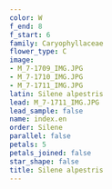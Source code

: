 ```yaml
---
color: W
f_end: 8
f_start: 6
family: Caryophyllaceae
flower_type: C
image:
- M_7-1709_IMG.JPG
- M_7-1710_IMG.JPG
- M_7-1711_IMG.JPG
latin: Silene alpestris
lead: M_7-1711_IMG.JPG
lead_sample: false
name: index.en
order: Silene
parallel: false
petals: 5
petals_joined: false
star_shape: false
title: Silene alpestris
---
```

